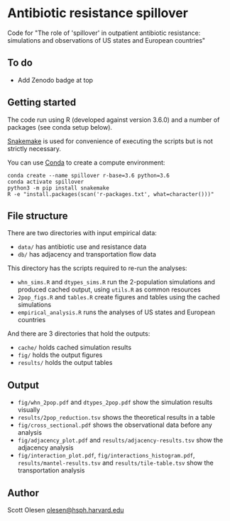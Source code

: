 # Antibiotic resistance spillover

Code for "The role of 'spillover' in outpatient antibiotic resistance:
simulations and observations of US states and European countries"

## To do

- Add Zenodo badge at top

## Getting started

The code run using R (developed against version 3.6.0) and a number of packages
(see conda setup below).

[Snakemake](https://snakemake.readthedocs.io/en/stable/) is used for
convenience of executing the scripts but is not strictly necessary.

You can use [Conda](https://docs.conda.io/en/latest) to create a compute
environment:

```
conda create --name spillover r-base=3.6 python=3.6
conda activate spillover
python3 -m pip install snakemake
R -e "install.packages(scan('r-packages.txt', what=character()))"
```

## File structure

There are two directories with input empirical data:

- `data/` has antibiotic use and resistance data
- `db/` has adjacency and transportation flow data

This directory has the scripts required to re-run the analyses:

- `whn_sims.R` and `dtypes_sims.R` run the 2-population simulations and
  produced cached output, using `utils.R` as common resources
- `2pop_figs.R` and `tables.R` create figures and tables using the cached
  simulations
- `empirical_analysis.R` runs the analyses of US states and European countries

And there are 3 directories that hold the outputs:

- `cache/` holds cached simulation results
- `fig/` holds the output figures
- `results/` holds the output tables

## Output

- `fig/whn_2pop.pdf` and `dtypes_2pop.pdf` show the simulation results visually
- `results/2pop_reduction.tsv` shows the theoretical results in a table
- `fig/cross_sectional.pdf` shows the observational data before any analysis
- `fig/adjacency_plot.pdf` and `results/adjacency-results.tsv` show the
  adjacency analysis
- `fig/interaction_plot.pdf`, `fig/interactions_histogram.pdf`,
  `results/mantel-results.tsv` and `results/tile-table.tsv` show the
transportation analysis

## Author

Scott Olesen <olesen@hsph.harvard.edu>

